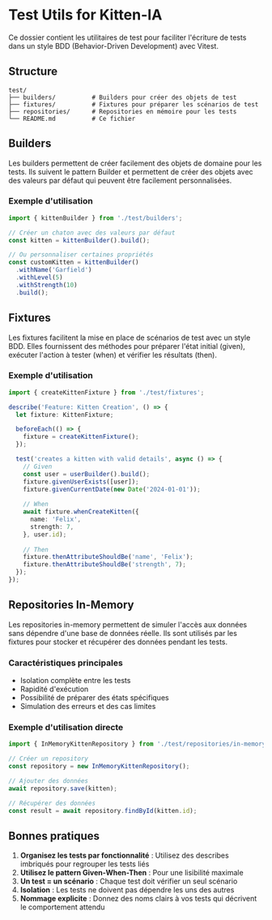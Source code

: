 # Test Utils for Kitten-IA

Ce dossier contient les utilitaires de test pour faciliter l'écriture de tests dans un style BDD (Behavior-Driven Development) avec Vitest.

## Structure

```
test/
├── builders/          # Builders pour créer des objets de test
├── fixtures/          # Fixtures pour préparer les scénarios de test 
├── repositories/      # Repositories en mémoire pour les tests
└── README.md          # Ce fichier
```

## Builders

Les builders permettent de créer facilement des objets de domaine pour les tests. Ils suivent le pattern Builder et permettent de créer des objets avec des valeurs par défaut qui peuvent être facilement personnalisées.

### Exemple d'utilisation

```typescript
import { kittenBuilder } from './test/builders';

// Créer un chaton avec des valeurs par défaut
const kitten = kittenBuilder().build();

// Ou personnaliser certaines propriétés
const customKitten = kittenBuilder()
  .withName('Garfield')
  .withLevel(5)
  .withStrength(10)
  .build();
```

## Fixtures

Les fixtures facilitent la mise en place de scénarios de test avec un style BDD. Elles fournissent des méthodes pour préparer l'état initial (given), exécuter l'action à tester (when) et vérifier les résultats (then).

### Exemple d'utilisation

```typescript
import { createKittenFixture } from './test/fixtures';

describe('Feature: Kitten Creation', () => {
  let fixture: KittenFixture;

  beforeEach(() => {
    fixture = createKittenFixture();
  });

  test('creates a kitten with valid details', async () => {
    // Given
    const user = userBuilder().build();
    fixture.givenUserExists([user]);
    fixture.givenCurrentDate(new Date('2024-01-01'));
    
    // When
    await fixture.whenCreateKitten({
      name: 'Felix',
      strength: 7,
    }, user.id);
    
    // Then
    fixture.thenAttributeShouldBe('name', 'Felix');
    fixture.thenAttributeShouldBe('strength', 7);
  });
});
```

## Repositories In-Memory

Les repositories in-memory permettent de simuler l'accès aux données sans dépendre d'une base de données réelle. Ils sont utilisés par les fixtures pour stocker et récupérer des données pendant les tests.

### Caractéristiques principales

- Isolation complète entre les tests
- Rapidité d'exécution
- Possibilité de préparer des états spécifiques
- Simulation des erreurs et des cas limites

### Exemple d'utilisation directe

```typescript
import { InMemoryKittenRepository } from './test/repositories/in-memory-kitten-repository';

// Créer un repository
const repository = new InMemoryKittenRepository();

// Ajouter des données
await repository.save(kitten);

// Récupérer des données
const result = await repository.findById(kitten.id);
```

## Bonnes pratiques

1. **Organisez les tests par fonctionnalité** : Utilisez des describes imbriqués pour regrouper les tests liés
2. **Utilisez le pattern Given-When-Then** : Pour une lisibilité maximale
3. **Un test = un scénario** : Chaque test doit vérifier un seul scénario
4. **Isolation** : Les tests ne doivent pas dépendre les uns des autres
5. **Nommage explicite** : Donnez des noms clairs à vos tests qui décrivent le comportement attendu
